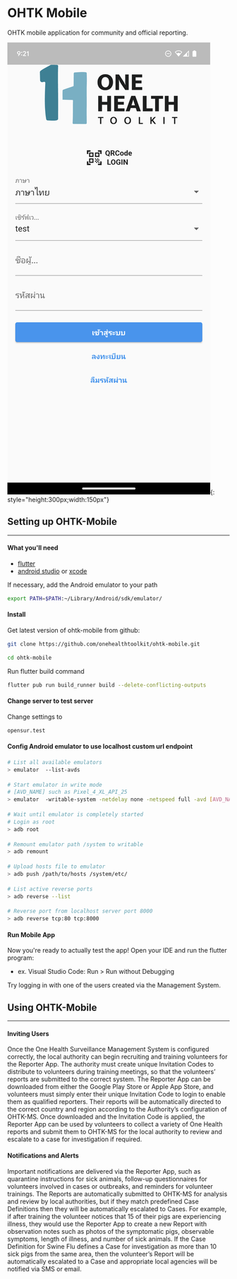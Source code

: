 # OHTK Mobile
OHTK mobile application for community and official reporting.

![Screenshot](img/mobile/mobile-1.png){: style="height:300px;width:150px"}

## Setting up OHTK-Mobile
---
#### What you'll need

- [flutter](https://docs.flutter.dev/get-started/install)
- [android studio](https://developer.android.com/studio) or [xcode](https://docs.flutter.dev/get-started/install/macos#ios-setup)

If necessary, add the Android emulator to your path
```bash
export PATH=$PATH:~/Library/Android/sdk/emulator/
```

#### Install

Get latest version of ohtk-mobile from github:

```bash
git clone https://github.com/onehealthtoolkit/ohtk-mobile.git
```

```bash
cd ohtk-mobile
```

Run flutter build command

```bash
flutter pub run build_runner build --delete-conflicting-outputs
```

#### Change server to test server

Change settings to 

```bash
opensur.test
```

#### Config Android emulator to use localhost custom url endpoint

```bash
# List all available emulators
> emulator  --list-avds

# Start emulator in write mode
# [AVD_NAME] such as Pixel_4_XL_API_25
> emulator  -writable-system -netdelay none -netspeed full -avd [AVD_NAME]

# Wait until emulator is completely started
# Login as root
> adb root

# Remount emulator path /system to writable
> adb remount

# Upload hosts file to emulator
> adb push /path/to/hosts /system/etc/

# List active reverse ports
> adb reverse --list

# Reverse port from localhost server port 8000
> adb reverse tcp:80 tcp:8000

```

#### Run Mobile App

Now you're ready to actually test the app! Open your IDE and run the flutter program:

- ex. Visual Studio Code: Run > Run without Debugging

Try logging in with one of the users created via the Management System.


## Using OHTK-Mobile
---

#### Inviting Users
Once the One Health Surveillance Management System is configured correctly, the local authority can begin recruiting and training volunteers for the Reporter App. The authority must create unique Invitation Codes to distribute to volunteers during training meetings, so that the volunteers’ reports are submitted to the correct system. The Reporter App can be downloaded from either the Google Play Store or Apple App Store, and volunteers must simply enter their unique Invitation Code to login to enable them as qualified reporters. Their reports will be automatically directed to the correct country and region according to the Authority’s configuration of OHTK-MS. Once downloaded and the Invitation Code is applied, the Reporter App can be used by volunteers to collect a variety of One Health reports and submit them to OHTK-MS for the local authority to review and escalate to a case for investigation if required. 

#### Notifications and Alerts
Important notifications are delivered via the Reporter App, such as quarantine instructions for sick animals, follow-up questionnaires for volunteers involved in cases or outbreaks, and reminders for volunteer trainings. The Reports are automatically submitted to OHTK-MS for analysis and review by local authorities, but if they match predefined Case Definitions then they will be automatically escalated to Cases. For example, if after training the volunteer notices that 15 of their pigs are experiencing illness, they would use the Reporter App to create a new Report with observation notes such as photos of the symptomatic pigs, observable symptoms, length of illness, and number of sick animals. If the Case Definition for Swine Flu defines a Case for investigation as more than 10 sick pigs from the same area, then the volunteer’s Report will be automatically escalated to a Case and appropriate local agencies will be notified via SMS or email. 
